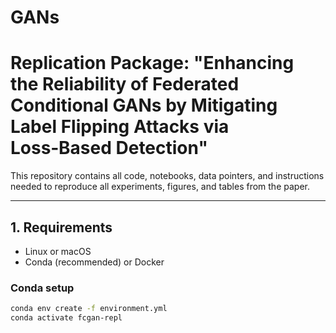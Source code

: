 # GANs
# Replication Package: "Enhancing the Reliability of Federated Conditional GANs by Mitigating Label Flipping Attacks via Loss‑Based Detection"

This repository contains all code, notebooks, data pointers, and instructions
needed to reproduce all experiments, figures, and tables from the paper.

---
## 1. Requirements
- Linux or macOS
- Conda (recommended) or Docker

### Conda setup
```bash
conda env create -f environment.yml
conda activate fcgan-repl
